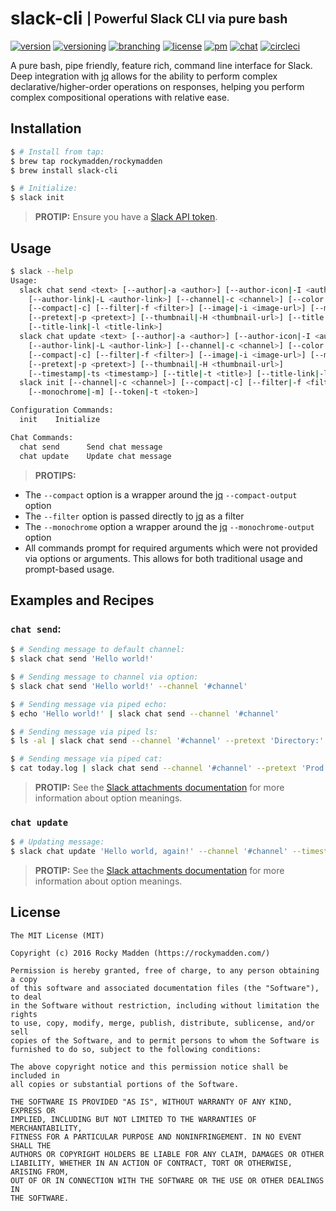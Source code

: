 # slack-cli <sub><sup>| Powerful Slack CLI via pure bash</sup></sub>
[![version](http://img.shields.io/badge/version-v0.9.0-blue.svg)](https://github.com/rockymadden/slack-cli/releases)
[![versioning](http://img.shields.io/badge/versioning-semver-blue.svg)](http://semver.org/)
[![branching](http://img.shields.io/badge/branching-github%20flow-blue.svg)](https://guides.github.com/introduction/flow/)
[![license](http://img.shields.io/badge/license-mit-blue.svg)](https://opensource.org/licenses/MIT)
[![pm](http://img.shields.io/badge/pm-zenhub-blue.svg)](https://www.zenhub.io/)
[![chat](http://img.shields.io/badge/chat-slack-blue.svg)](https://rockymadden-slack.herokuapp.com/)
[![circleci](https://circleci.com/gh/rockymadden/slack-cli.svg?style=shield)](https://circleci.com/gh/rockymadden/slack-cli)

A pure bash, pipe friendly, feature rich, command line interface for Slack. Deep integration with
[jq](https://github.com/stedolan/jq) allows for the ability to perform complex
declarative/higher-order operations on responses, helping you perform complex compositional
operations with relative ease.

## Installation
```bash
$ # Install from tap:
$ brew tap rockymadden/rockymadden
$ brew install slack-cli

$ # Initialize:
$ slack init
```
> __PROTIP:__ Ensure you have a [Slack API token](https://api.slack.com/web).

## Usage

```bash
$ slack --help
Usage:
  slack chat send <text> [--author|-a <author>] [--author-icon|-I <author-icon-url>]
    [--author-link|-L <author-link>] [--channel|-c <channel>] [--color|-C <color>]
    [--compact|-c] [--filter|-f <filter>] [--image|-i <image-url>] [--monochrome|-m]
    [--pretext|-p <pretext>] [--thumbnail|-H <thumbnail-url>] [--title|-t <title>]
    [--title-link|-l <title-link>]
  slack chat update <text> [--author|-a <author>] [--author-icon|-I <author-icon-url>]
    [--author-link|-L <author-link>] [--channel|-c <channel>] [--color|-C <color>]
    [--compact|-c] [--filter|-f <filter>] [--image|-i <image-url>] [--monochrome|-m]
    [--pretext|-p <pretext>] [--thumbnail|-H <thumbnail-url>]
    [--timestamp|-ts <timestamp>] [--title|-t <title>] [--title-link|-l <title-link>]
  slack init [--channel|-c <channel>] [--compact|-c] [--filter|-f <filter>]
    [--monochrome|-m] [--token|-t <token>]

Configuration Commands:
  init    Initialize

Chat Commands:
  chat send      Send chat message
  chat update    Update chat message
```

> __PROTIPS:__
* The `--compact` option is a wrapper around the [jq](https://stedolan.github.io/jq/manual/)
  `--compact-output` option
* The `--filter` option is passed directly to [jq](https://stedolan.github.io/jq/manual/) as a
  filter
* The `--monochrome` option a wrapper around the [jq](https://stedolan.github.io/jq/manual/)
  `--monochrome-output` option
* All commands prompt for required arguments which were not provided via options or arguments. This
allows for both traditional usage and prompt-based usage.


## Examples and Recipes

### `chat send`:

```bash
$ # Sending message to default channel:
$ slack chat send 'Hello world!'

$ # Sending message to channel via option:
$ slack chat send 'Hello world!' --channel '#channel'

$ # Sending message via piped echo:
$ echo 'Hello world!' | slack chat send --channel '#channel'

$ # Sending message via piped ls:
$ ls -al | slack chat send --channel '#channel' --pretext 'Directory:' --color good

$ # Sending message via piped cat:
$ cat today.log | slack chat send --channel '#channel' --pretext 'Prod issues:' --color danger
```

> __PROTIP:__ See the [Slack attachments documentation](https://api.slack.com/docs/attachments) for
more information about option meanings.

### `chat update`

```bash
$ # Updating message:
$ slack chat update 'Hello world, again!' --channel '#channel' --timestamp 1405894322.002768
```

> __PROTIP:__ See the [Slack attachments documentation](https://api.slack.com/docs/attachments) for
more information about option meanings.

## License
```
The MIT License (MIT)

Copyright (c) 2016 Rocky Madden (https://rockymadden.com/)

Permission is hereby granted, free of charge, to any person obtaining a copy
of this software and associated documentation files (the "Software"), to deal
in the Software without restriction, including without limitation the rights
to use, copy, modify, merge, publish, distribute, sublicense, and/or sell
copies of the Software, and to permit persons to whom the Software is
furnished to do so, subject to the following conditions:

The above copyright notice and this permission notice shall be included in
all copies or substantial portions of the Software.

THE SOFTWARE IS PROVIDED "AS IS", WITHOUT WARRANTY OF ANY KIND, EXPRESS OR
IMPLIED, INCLUDING BUT NOT LIMITED TO THE WARRANTIES OF MERCHANTABILITY,
FITNESS FOR A PARTICULAR PURPOSE AND NONINFRINGEMENT. IN NO EVENT SHALL THE
AUTHORS OR COPYRIGHT HOLDERS BE LIABLE FOR ANY CLAIM, DAMAGES OR OTHER
LIABILITY, WHETHER IN AN ACTION OF CONTRACT, TORT OR OTHERWISE, ARISING FROM,
OUT OF OR IN CONNECTION WITH THE SOFTWARE OR THE USE OR OTHER DEALINGS IN
THE SOFTWARE.
```
